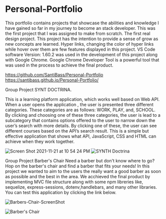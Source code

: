 # Personal-Portfolio
 This portfolio contains projects that showcase the abilities and knowledge I have gained so far in my journey
 to become an stack developer. This was the first project that I was assigned to make from scratch. The first
 real design project.
This project has the intention to provide a sense of grow as new concepts are learned. Hyper links, changing the color of 
hyper links while hover over them are few features displayed in this project. VS Code software Version: 1.60.2 was used in the development of this
project along with Google Chrome. Google Chrome Developer Tool is a powerful tool that was used in the process to 
achieve the final product.


https://github.com/SantiBass/Personal-Portfolio
https://santibass.github.io/Personal-Portfolio/


Group Project SYNT DOCTRINA.

This is a learning platform application, which works well based on Web API. When a user opens the application , the user is presented three different categories. These categories are as follows: WORK, PLAY, and, SCHOOL. By clicking and choosing one of these three categories, the user is lead to a subcategory that contains options offered to the user to narrow down the user’s search with more details. By clicking one of these, the user can see different courses based on the API’s search result. This is a simple but effective application that shows what API, JavaScript, CSS and HTML can achieve when they work together.


![Screen Shot 2021-11-21 at 10 54 24 PM](https://itsjustpeachy.github.io/SYNT-Doctrina/)
![SYNTH Doctrina](https://itsjustpeachy.github.io/SYNT-Doctrina/)

Group Project Barber's Chair
Need a barber but don't know where to go? Hop on the barber's chair and find a barber that fits your needs! In this project we wanted to aim to the users the really want a good barber as soon as possible and the best in the area. We acchieved the final product by implementing MVC file structure along with some npm libreries like, sequelize, express-sessions, dotenv,handlebars, and many other libraries. You can test this application by clicking the link below.


![Barbers-Chair-ScreenShot](https://user-images.githubusercontent.com/90415841/150707999-f0dd2379-3bf1-48e4-9b12-051e55df2c53.png)

![Barber's Chair](https://barbers-chair.herokuapp.com/)
